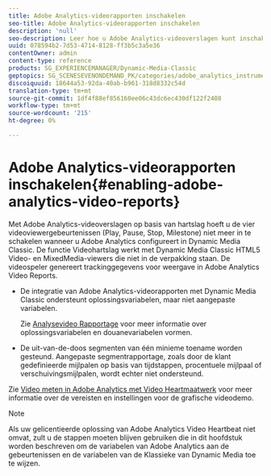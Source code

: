 ```yaml
---
title: Adobe Analytics-videorapporten inschakelen
seo-title: Adobe Analytics-videorapporten inschakelen
description: 'null'
seo-description: Leer hoe u Adobe Analytics-videoverslagen kunt inschakelen.
uuid: 078594b2-7d53-4714-8128-ff3b5c3a5e36
contentOwner: admin
content-type: reference
products: SG_EXPERIENCEMANAGER/Dynamic-Media-Classic
geptopics: SG_SCENESEVENONDEMAND_PK/categories/adobe_analytics_instrumentation_kit
discoiquuid: 18644a53-92da-40ab-b961-318d8332c54d
translation-type: tm+mt
source-git-commit: 1df4f88ef856160ee06c43dc6ec430df122f2408
workflow-type: tm+mt
source-wordcount: '215'
ht-degree: 0%

---
```



# Adobe Analytics-videorapporten inschakelen{#enabling-adobe-analytics-video-reports}

Met Adobe Analytics-videoverslagen op basis van hartslag hoeft u de vier videoviewergebeurtenissen (Play, Pause, Stop, Milestone) niet meer in te schakelen wanneer u Adobe Analytics configureert in Dynamic Media Classic. De functie Videohartslag werkt met Dynamic Media Classic HTML5 Video- en MixedMedia-viewers die niet in de verpakking staan. De videospeler genereert trackinggegevens voor weergave in Adobe Analytics Video Reports.

* De integratie van Adobe Analytics-videorapporten met Dynamic Media Classic ondersteunt oplossingsvariabelen, maar niet aangepaste variabelen.

   Zie [Analysevideo Rapportage](https://microsite.omniture.com/t2/help/en_US/sc/appmeasurement/hbvideo/video_analytics_config.html) voor meer informatie over oplossingsvariabelen en douanevariabelen vormen.

* De uit-van-de-doos segmenten van één minieme toename worden gesteund. Aangepaste segmentrapportage, zoals door de klant gedefinieerde mijlpalen op basis van tijdstappen, procentuele mijlpaal of verschuivingsmijlpalen, wordt echter niet ondersteund.

Zie [Video meten in Adobe Analytics met Video Heartmaatwerk](https://microsite.omniture.com/t2/help/en_US/sc/appmeasurement/hbvideo/) voor meer informatie over de vereisten en instellingen voor de grafische videodemo.

>[!NOTE]
>
>Als uw gelicentieerde oplossing van Adobe Analytics Video Heartbeat niet omvat, zult u de stappen moeten blijven gebruiken die in dit hoofdstuk worden beschreven om de variabelen van Adobe Analytics aan de gebeurtenissen en de variabelen van de Klassieke van Dynamic Media toe te wijzen.

